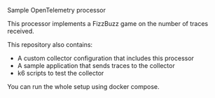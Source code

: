 Sample OpenTelemetry processor

This processor implements a FizzBuzz game on the number of traces received.

This repository also contains:

- A custom collector configuration that includes this processor
- A sample application that sends traces to the collector
- k6 scripts to test the collector

You can run the whole setup using docker compose.
